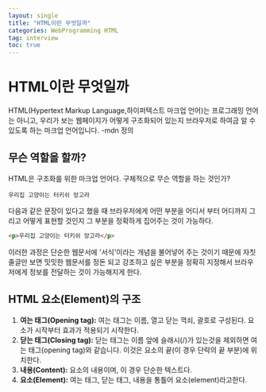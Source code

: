```yaml
---
layout: single
title: "HTML이란 무엇일까"
categories: WebProgramming HTML
tag: interview
toc: true
---
```


# HTML이란 무엇일까

HTML(Hypertext Markup Language,하이퍼텍스트 마크업 언어)는 프로그래밍 언어는 아니고, 우리가 보는 웹페이지가 어떻게 구조화되어 있는지 브라우저로 하여금 알 수 있도록 하는 마크업 언어입니다. -mdn 정의



## 무슨 역할을 할까?

HTML은 구조화를 위한 마크업 언어다. 구체적으로 무슨 역할을 하는 것인가?

```
우리집 고양이는 터키쉬 앙고라
```

다음과 같은 문장이 있다고 했을 때 브라우저에게 어떤 부분을 어디서 부터 어디까지 그리고 어떻게 표현할 것인지 그 부분을 정확하게 집어주는 것이 가능하다.

```html
<p>우리집 고양이는 터키쉬 앙고라</p>
```

이러한 과정은 단순한 웹문서에 '서식'이라는 개념을 불어넣어 주는 것이기 때문에 자칫 줄글만 보면 밋밋한 웹문서를 정돈 되고 강조하고 싶은 부분을 정확히 지정해서 브라우저에게 정보를 전달하는 것이 가능해지게 한다.



## HTML 요소(Element)의 구조

1. **여는 태그(Opening tag):** 여는 태그는 이름, 열고 닫는 꺽쇠, 괄호로 구성된다. 요소가 시작부터 효과가 적용되기 시작한다.
2. **닫는 태그(Closing tag):** 닫는 태그는 이름 앞에 슬래시(/)가 있는것을 제외하면 여는 태그(opening tag)와 같습니다. 이것은 요소의 끝(이 경우 단락의 끝 부분)에 위치한다.
3. **내용(Content):** 요소의 내용이며, 이 경우 단순한 텍스트다.
4. **요소(Element):** 여는 태그, 닫는 태그, 내용을 통틀어 요소(element)라고한다.



